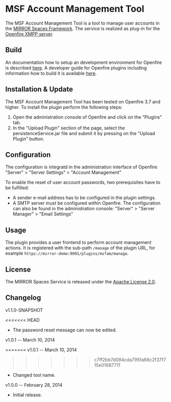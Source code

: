 # MSF Account Management Tool
The MSF Account Management Tool is a tool to manage user accounts in the [MIRROR Spaces Framework][1]. The service is realized as plug-in for the [Openfire XMPP server][2].

## Build
An documentation how to setup an development environment for Openfire is described [here][3]. A developer guide for Openfire plugins including information how to build it is available [here][4].

## Installation & Update
The MSF Account Management Tool has been tested on Openfire 3.7 and higher. To install the plugin perform the following steps:

1. Open the administration console of Openfire and click on the "Plugins" tab.
2. In the "Upload Plugin" section of the page, select the persistenceService.jar file and submit it by pressing on the "Upload Plugin" button.

## Configuration
The configuration is integratd in the administration interface of Openfire: "Server" > "Server Settings" > "Account Management"

To enable the reset of user account passwords, two prerequisites have to be fulfilled:

* A sender e-mail address has to be configured in the plugin settings.
* A SMTP server must be configured within Openfire. The configuration can also be found in the administration console: "Server" > "Server Manager" > "Email Settings"

## Usage
The plugin provides a user frontend to perform account management actions. It is registered with the sub-path `/manage` of the plugin URL, for example `https://mirror-demo:9091/plugins/msfam/manage`.

## License
The MIRROR Spaces Service is released under the [Apache License 2.0][5].

## Changelog
v1.1.0-SNAPSHOT

<<<<<<< HEAD
* The password reset message can now be edited.

v1.0.1 -- March 10, 2014

=======
v1.0.1 -- March 10, 2014
>>>>>>> c7ff2bb7d094cda795fa68c2f37f715e01687711
* Changed tool name.

v1.0.0 -- February 28, 2014

* Initial release.


  [1]: https://github.com/MirrorIP/msf
  [2]: http://www.igniterealtime.org/projects/openfire/
  [3]: http://community.igniterealtime.org/docs/DOC-1020
  [4]: http://www.igniterealtime.org/builds/openfire/docs/latest/documentation/plugin-dev-guide.html
  [5]: http://www.apache.org/licenses/LICENSE-2.0.html
